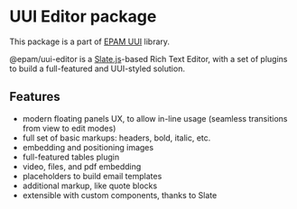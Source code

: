 # UUI Editor package

This package is a part of [EPAM UUI](https://github.com/epam/UUI) library.

@epam/uui-editor is a [Slate.js](https://www.slatejs.org/)-based Rich Text Editor, with a set of plugins to build a full-featured and UUI-styled solution.

## Features

- modern floating panels UX, to allow in-line usage (seamless transitions from view to edit modes)
- full set of basic markups: headers, bold, italic, etc.
- embedding and positioning images
- full-featured tables plugin
- video, files, and pdf embedding
- placeholders to build email templates
- additional markup, like quote blocks
- extensible with custom components, thanks to Slate

